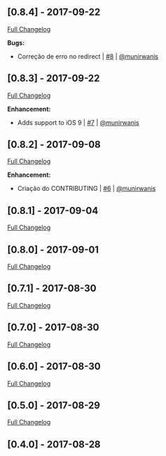 ## [0.8.4] - 2017-09-22
[Full Changelog](https://github.com/stone-payments/onestap-sdk-ios/compare/0.8.3...0.8.4)

**Bugs:**
- Correção de erro no redirect | [#8](https://github.com/stone-payments/onestap-sdk-ios/pull/8) | [@munirwanis](https://github.com/munirwanis)

## [0.8.3] - 2017-09-22
[Full Changelog](https://github.com/stone-payments/onestap-sdk-ios/compare/0.8.2...0.8.3)

**Enhancement:**
- Adds support to iOS 9 | [#7](https://github.com/stone-payments/onestap-sdk-ios/pull/7) | [@munirwanis](https://github.com/munirwanis)

## [0.8.2] - 2017-09-08
[Full Changelog](https://github.com/stone-payments/onestap-sdk-ios/compare/0.8.1...0.8.2)

**Enhancement:**
- Criação do CONTRIBUTING | [#6](https://github.com/stone-payments/onestap-sdk-ios/pull/6) | [@munirwanis](https://github.com/munirwanis)

## [0.8.1] - 2017-09-04
[Full Changelog](https://github.com/stone-payments/onestap-sdk-ios/compare/0.8.0...0.8.1)

## [0.8.0] - 2017-09-01
[Full Changelog](https://github.com/stone-payments/onestap-sdk-ios/compare/0.7.1...0.8.0)

## [0.7.1] - 2017-08-30
[Full Changelog](https://github.com/stone-payments/onestap-sdk-ios/compare/0.7.0...0.7.1)

## [0.7.0] - 2017-08-30
[Full Changelog](https://github.com/stone-payments/onestap-sdk-ios/compare/0.6.0...0.7.0)

## [0.6.0] - 2017-08-30
[Full Changelog](https://github.com/stone-payments/onestap-sdk-ios/compare/0.5.0...0.6.0)

## [0.5.0] - 2017-08-29
[Full Changelog](https://github.com/stone-payments/onestap-sdk-ios/compare/0.4.0...0.5.0)

## [0.4.0] - 2017-08-28
